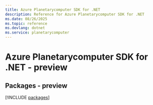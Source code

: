 ```yaml
---
title: Azure Planetarycomputer SDK for .NET
description: Reference for Azure Planetarycomputer SDK for .NET
ms.date: 08/26/2025
ms.topic: reference
ms.devlang: dotnet
ms.service: planetarycomputer
---
```

# Azure Planetarycomputer SDK for .NET - preview
## Packages - preview
[!INCLUDE [packages](planetarycomputer-index.md)]